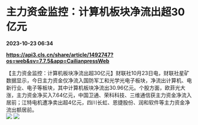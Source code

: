 # 主力资金监控：计算机板块净流出超30亿元

**2023-10-23 06:34**

**https://api3.cls.cn/share/article/1492747?os=web&sv=7.7.5&app=CailianpressWeb**

【主力资金监控：计算机板块净流出超30亿元】财联社10月23日电，财联社星矿数据显示，今日主力资金仅净流入国防军工和光学光电子板块，净流出计算机、电新行业、电子等板块，其中计算机板块净流出30.96亿元。个股方面，欧菲光大涨，主力资金净买入7.64亿元，中国卫通、荣科科技、三维通信获主力资金净流入居前；江特电机遭净卖出超4亿元，四川长虹、恩捷股份、润和软件等主力资金净流出额居前。  
![](https://img.cls.cn/images/20231023/R3oW5zJtjx.png) ![](https://img.cls.cn/images/20231023/4keT0Ye57D.png)